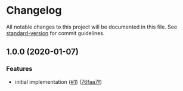 # Changelog

All notable changes to this project will be documented in this file. See [standard-version](https://github.com/conventional-changelog/standard-version) for commit guidelines.

## 1.0.0 (2020-01-07)

### Features

- initial implementation ([#1](https://github.com/dequelabs/action-sync-branches/issues/1)) ([76faa7f](https://github.com/dequelabs/action-sync-branches/commit/76faa7f95bec53ab8a15cf1ccdd266beebb4279a))
